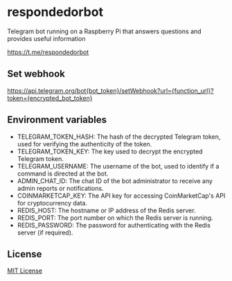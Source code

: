 # respondedorbot

Telegram bot running on a Raspberry Pi that answers questions and provides useful information

https://t.me/respondedorbot

## Set webhook

https://api.telegram.org/bot{bot_token}/setWebhook?url={function_url}?token={encrypted_bot_token}

## Environment variables

- TELEGRAM_TOKEN_HASH: The hash of the decrypted Telegram token, used for verifying the authenticity of the token.
- TELEGRAM_TOKEN_KEY: The key used to decrypt the encrypted Telegram token.
- TELEGRAM_USERNAME: The username of the bot, used to identify if a command is directed at the bot.
- ADMIN_CHAT_ID: The chat ID of the bot administrator to receive any admin reports or notifications.
- COINMARKETCAP_KEY: The API key for accessing CoinMarketCap's API for cryptocurrency data.
- REDIS_HOST: The hostname or IP address of the Redis server.
- REDIS_PORT: The port number on which the Redis server is running.
- REDIS_PASSWORD: The password for authenticating with the Redis server (if required).

## License

[MIT License](/LICENSE)
